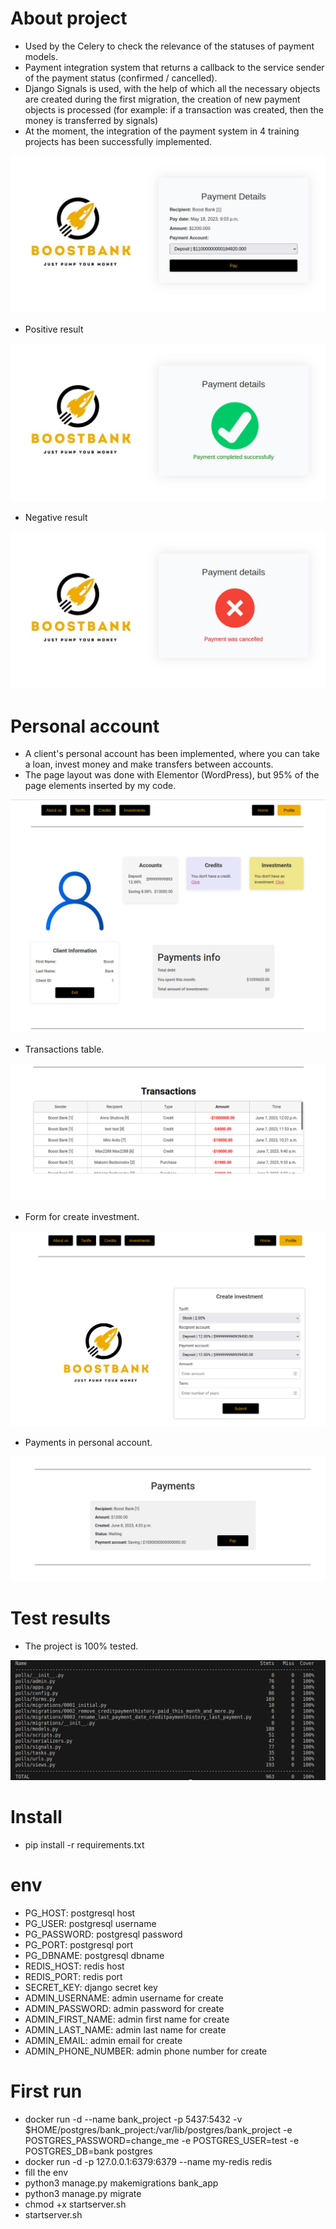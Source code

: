 # About project

- Used by the Celery to check the relevance of the statuses of payment models.
- Payment integration system that returns a callback to the service sender of the payment status (confirmed / cancelled).
- Django Signals is used, with the help of which all the necessary objects are created during the first migration, the creation of new payment objects is processed (for example: if a transaction was created, then the money is transferred by signals)
- At the moment, the integration of the payment system in 4 training projects has been successfully implemented.

![alt text](examples/payment.jpeg)

- Positive result

![alt text](examples/payment_success.jpeg)

- Negative result

![alt text](examples/payment_cancelled.jpeg)

# Personal account

- A client's personal account has been implemented, where you can take a loan, invest money and make transfers between accounts.
- The page layout was done with Elementor (WordPress), but 95% of the page elements inserted by my code.

![alt text](examples/profile.png)

- Transactions table.

![alt text](examples/transactions.png)

- Form for create investment.

![alt text](examples/create.png)

- Payments in personal account.

![alt text](examples/payments_pa.png)

# Test results

- The project is 100% tested.

![alt text](examples/testing.png)

# Install

- pip install -r requirements.txt

# env

- PG_HOST: postgresql host
- PG_USER: postgresql username
- PG_PASSWORD: postgresql password
- PG_PORT: postgresql port
- PG_DBNAME: postgresql dbname
- REDIS_HOST: redis host
- REDIS_PORT: redis port
- SECRET_KEY: django secret key
- ADMIN_USERNAME: admin username for create
- ADMIN_PASSWORD: admin password for create
- ADMIN_FIRST_NAME: admin first name for create
- ADMIN_LAST_NAME: admin last name for create
- ADMIN_EMAIL: admin email for create
- ADMIN_PHONE_NUMBER: admin phone number for create

# First run
- docker run -d --name bank_project -p 5437:5432 -v $HOME/postgres/bank_project:/var/lib/postgres/bank_project -e POSTGRES_PASSWORD=change_me -e POSTGRES_USER=test -e POSTGRES_DB=bank postgres
- docker run -d -p 127.0.0.1:6379:6379 --name my-redis redis
- fill the env
- python3 manage.py makemigrations bank_app
- python3 manage.py migrate
- chmod +x startserver.sh
- startserver.sh